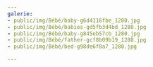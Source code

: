 ```yaml
---
galerie:
- public/img/Bébé/baby-g6d4116fbe_1280.jpg
- public/img/Bébé/babies-gd5fb3d4bd_1280.jpg
- public/img/Bébé/baby-g845eb57cb_1280.jpg
- public/img/Bébé/father-gcf8b09b19_1280.jpg
- public/img/Bébé/bed-g98de6f8a7_1280.jpg

---
```

